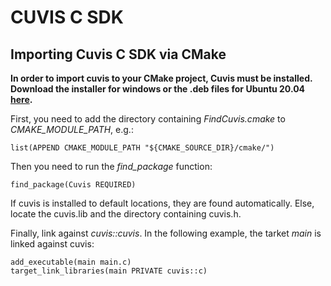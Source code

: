 # CUVIS C SDK

## Importing Cuvis C SDK via CMake 

__In order to import cuvis to your CMake project, Cuvis must be installed. Download the installer for windows or the .deb files for Ubuntu 20.04 [here](https://cloud.cubert-gmbh.de/index.php/s/kKVtx0x2fmYqVgx).__

First, you need to add the directory containing *FindCuvis.cmake* to *CMAKE_MODULE_PATH*, e.g.:
```
list(APPEND CMAKE_MODULE_PATH "${CMAKE_SOURCE_DIR}/cmake/")
```

Then you need to run the *find_package* function:
```
find_package(Cuvis REQUIRED)
```

If cuvis is installed to default locations, they are found automatically. Else, locate the cuvis.lib and the directory containing cuvis.h.

Finally, link against *cuvis::cuvis*. In the following example, the tarket *main* is linked against cuvis:
```
add_executable(main main.c)
target_link_libraries(main PRIVATE cuvis::c)
```
